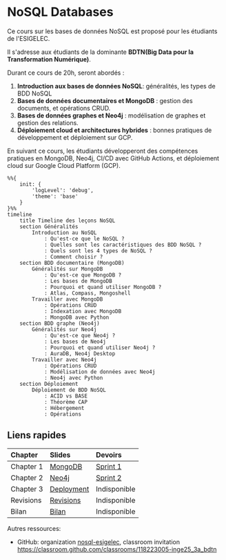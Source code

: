 # NoSQL Databases

Ce cours sur les bases de données NoSQL est proposé pour les étudiants de l'ESIGELEC.

Il s'adresse aux étudiants de la dominante **BDTN(Big Data pour la Transformation Numérique)**.

Durant ce cours de 20h, seront abordés :

1. **Introduction aux bases de données NoSQL**: généralités, les types de BDD NoSQL
2. **Bases de données documentaires et MongoDB** : gestion des documents, et opérations CRUD.
3. **Bases de données graphes et Neo4j** : modélisation de graphes et gestion des relations.
4. **Déploiement cloud et architectures hybrides** : bonnes pratiques de développement et déploiement sur GCP.

En suivant ce cours, les étudiants développeront des compétences pratiques en MongoDB, Neo4j, CI/CD avec GitHub Actions, et déploiement cloud sur Google Cloud Platform (GCP).


```mermaid
%%{
    init: {
        'logLevel': 'debug',
        'theme': 'base'
    }
}%%
timeline
    title Timeline des leçons NoSQL
    section Généralités
        Introduction au NoSQL
            : Qu'est-ce que le NoSQL ?
            : Quelles sont les caractéristiques des BDD NoSQL ?
            : Quels sont les 4 types de NoSQL ?
            : Comment choisir ?
    section BDD documentaire (MongoDB)
        Généralités sur MongoDB
            : Qu'est-ce que MongoDB ?
            : Les bases de MongoDB
            : Pourquoi et quand utiliser MongoDB ?
            : Atlas, Compass, Mongoshell
        Travailler avec MongoDB
            : Opérations CRUD
            : Indexation avec MongoDB
            : MongoDB avec Python
    section BDD graphe (Neo4j)
        Généralités sur Neo4j
            : Qu'est-ce que Neo4j ?
            : Les bases de Neo4j
            : Pourquoi et quand utiliser Neo4j ?
            : AuraDB, Neo4j Desktop
        Travailler avec Neo4j
            : Opérations CRUD
            : Modélisation de données avec Neo4j
            : Neo4j avec Python
    section Déploiement
        Déploiement de BDD NoSQL
            : ACID vs BASE
            : Théorème CAP
            : Hébergement
            : Opérations

```

## Liens rapides

Chapter |  Slides | Devoirs
:--- | :--- | :---
Chapter 1 | [MongoDB](https://github.com/nosql-esigelec/nosql-db/blob/main/courses/intro-to-nosql-mongo.pdf) | [Sprint 1](https://classroom.github.com/classrooms/118223005-inge25_3a_bdtn/assignments/gocod)
Chapter 2 | [Neo4j](https://github.com/nosql-esigelec/nosql-db/blob/main/courses/intro-to-nosql-neo4j.pdf) | [Sprint 2](https://classroom.github.com/classrooms/118223005-inge25_3a_bdtn/assignments/gocod)
Chapter 3 | [Deployment](https://github.com/nosql-esigelec/nosql-db/blob/main/courses/nosql-deployment.pdf) | Indisponible
Revisions | [Revisions](https://github.com/nosql-esigelec/nosql-db/blob/main/courses/revisions.pdf) | Indisponible
Bilan | [Bilan](https://github.com/nosql-esigelec/nosql-db/blob/main/courses/bilan.pdf) | Indisponible

Autres ressources:

* GitHub: organization [nosql-esigelec](https://github.com/nosql-esigelec), classroom invitation <https://classroom.github.com/classrooms/118223005-inge25_3a_bdtn>
